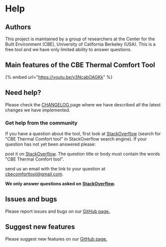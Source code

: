 # Help

## Authors

This project is maintained by a group of researchers at the Center for the Built Environment \(CBE\), University of California Berkeley \(USA\). This is a free tool and we have only limited ability to answer questions.

## Main features of the CBE Thermal Comfort Tool

{% embed url="https://youtu.be/v3NcabOAGKk" %}

## Need help?

Please check the [CHANGELOG ](../changelog/changelog.md)page where we have described all the latest changes we have implemented.

### Get help from the community

If you have a question about the tool, first look at [StackOverflow](https://stackoverflow.com/) \(search for "CBE Thermal Comfort tool" in StackOverflow search engine\). If your question has not yet been answered please:

post it on [StackOverflow](https://stackoverflow.com/). The question title or body must contain the words "CBE Thermal Comfort tool".

send us an email with the link to your question at [cbecomforttool@gmail.com](mailto:cbecomforttool@gmail.com).

**We only answer questions asked on** [**StackOverflow**](https://stackoverflow.com/)**.**

## Issues and bugs

Please report issues and bugs on our [GitHub page.](https://github.com/CenterForTheBuiltEnvironment/comfort_tool/issues)

## Suggest new features

Please suggest new features on our [GitHub page.](https://github.com/CenterForTheBuiltEnvironment/comfort_tool/issues)


